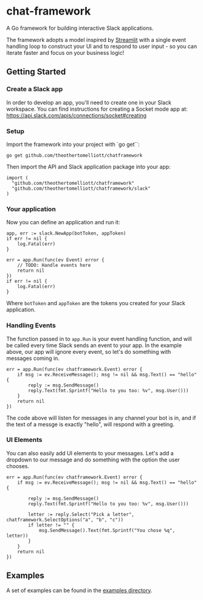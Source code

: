 # chat-framework

A Go framework for building interactive Slack applications.

The framework adopts a model inspired by [Streamlit](https://streamlit.io/) with a single event handling loop to construct your UI and to respond to user input - so you can iterate faster and focus on your business logic!

## Getting Started

### Create a Slack app

In order to develop an app, you'll need to create one in your Slack workspace. You can find instructions
for creating a Socket mode app at: https://api.slack.com/apis/connections/socket#creating

### Setup

Import the framework into your project with `go get``:

    go get github.com/theothertomelliott/chatframework

Then import the API and Slack application package into your app:

```
import (
  "github.com/theothertomelliott/chatframework"
  "github.com/theothertomelliott/chatframework/slack"
)
```

### Your application

Now you can define an application and run it:

```
app, err := slack.NewApp(botToken, appToken)
if err != nil {
    log.Fatal(err)
}

err = app.Run(func(ev Event) error {
    // TODO: Handle events here
    return nil
})
if err != nil {
    log.Fatal(err)
}
```

Where `botToken` and `appToken` are the tokens you created for your Slack application.

### Handling Events

The function passed in to `app.Run` is your event handling function, and will be called every time Slack
sends an event to your app. In the example above, our app will ignore every event, so let's do something
with messages coming in.

```
err = app.Run(func(ev chatframework.Event) error {
    if msg := ev.ReceiveMessage(); msg != nil && msg.Text() == "hello" {
        reply := msg.SendMessage()
        reply.Text(fmt.Sprintf("Hello to you too: %v", msg.User()))
    }
    return nil
})
```

The code above will listen for messages in any channel your bot is in, and if the text of a messge is
exactly "hello", will respond with a greeting.

### UI Elements

You can also easily add UI elements to your messages. Let's add a dropdown to our message and do something
with the option the user chooses.

```
err = app.Run(func(ev chatframework.Event) error {
    if msg := ev.ReceiveMessage(); msg != nil && msg.Text() == "hello" {

        reply := msg.SendMessage()
        reply.Text(fmt.Sprintf("Hello to you too: %v", msg.User()))

		letter := reply.Select("Pick a letter", chatframework.SelectOptions("a", "b", "c"))
        if letter != "" {
            msg.SendMessage().Text(fmt.Sprintf("You chose %q", letter))
        }
    }
    return nil
})
```

## Examples

A set of examples can be found in the [examples directory](./examples).